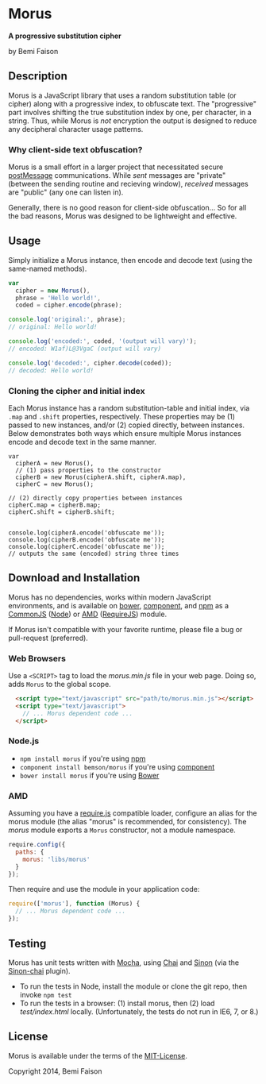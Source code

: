 # Morus

**A progressive substitution cipher**

by Bemi Faison


## Description

Morus is a JavaScript library that uses a random substitution table (or cipher) along with a progressive index, to obfuscate text. The "progressive" part involves shifting the true substitution index by one, per character, in a string. Thus, while Morus is _not_ encryption the output is designed to reduce any decipheral character usage patterns.

### Why client-side text obfuscation?

Morus is a small effort in a larger project that necessitated secure [postMessage](https://developer.mozilla.org/en-US/docs/Web/API/Window.postMessage) communications. While _sent_ messages are "private" (between the sending routine and recieving window), _received_ messages are "public" (any one can listen in).

Generally, there is no good reason for client-side obfuscation... So for all the bad reasons, Morus was designed to be lightweight and effective.


## Usage

Simply initialize a Morus instance, then encode and decode text (using the same-named methods).

```js
var
  cipher = new Morus(),
  phrase = 'Hello world!',
  coded = cipher.encode(phrase);

console.log('original:', phrase);
// original: Hello world!

console.log('encoded:', coded, '(output will vary)');
// encoded: W1af)L@3VgaC (output will vary)

console.log('decoded:', cipher.decode(coded));
// decoded: Hello world!
```

### Cloning the cipher and initial index

Each Morus instance has a random substitution-table and initial index, via `.map` and `.shift` properties, respectively. These properties may be (1) passed to new instances, and/or (2) copied directly, between instances. Below demonstrates both ways which ensure multiple Morus instances encode and decode text in the same manner.

```
var
  cipherA = new Morus(),
  // (1) pass properties to the constructor
  cipherB = new Morus(cipherA.shift, cipherA.map),
  cipherC = new Morus();

// (2) directly copy properties between instances
cipherC.map = cipherB.map;
cipherC.shift = cipherB.shift;


console.log(cipherA.encode('obfuscate me'));
console.log(cipherB.encode('obfuscate me'));
console.log(cipherC.encode('obfuscate me'));
// outputs the same (encoded) string three times
```


## Download and Installation

Morus has no dependencies, works within modern JavaScript environments,
and is available on [bower](http://bower.io/search/?q=morus), [component](), and [npm](https://www.npmjs.org/package/morus) as a [CommonJS](http://wiki.commonjs.org/wiki/CommonJS) ([Node](http://nodejs.org/)) or [AMD](http://wiki.commonjs.org/wiki/Modules/AsynchronousDefinition) ([RequireJS](http://requirejs.org)) module.

If Morus isn't compatible with your favorite runtime, please file a bug or pull-request (preferred).

### Web Browsers

Use a `<SCRIPT>` tag to load the _morus.min.js_ file in your web page. Doing so, adds `Morus` to the global scope.

```html
  <script type="text/javascript" src="path/to/morus.min.js"></script>
  <script type="text/javascript">
    // ... Morus dependent code ...
  </script>
```

### Node.js

  * `npm install morus` if you're using [npm](http://npmjs.org/)
  * `component install bemson/morus` if you're using [component](https://github.com/component/component)
  * `bower install morus` if you're using [Bower](http://bower.io)

### AMD

Assuming you have a [require.js](http://requirejs.org/) compatible loader, configure an alias for the morus module (the alias "morus" is recommended, for consistency). The _morus_ module exports a `Morus` constructor, not a module namespace.

```js
require.config({
  paths: {
    morus: 'libs/morus'
  }
});
```

Then require and use the module in your application code:

```js
require(['morus'], function (Morus) {
  // ... Morus dependent code ...
});
```


## Testing

Morus has unit tests written with [Mocha](http://visionmedia.github.io/mocha), using [Chai](http://chaijs.com/) and [Sinon](http://sinonjs.org) (via the [Sinon-chai](http://chaijs.com/plugins/sinon-chai) plugin).

  * To run the tests in Node, install the module or clone the git repo, then invoke `npm test`
  * To run the tests in a browser: (1) install morus, then (2) load _test/index.html_ locally. (Unfortunately, the tests do not run in IE6, 7, or 8.)


## License

Morus is available under the terms of the [MIT-License](http://en.wikipedia.org/wiki/MIT_License#License_terms).

Copyright 2014, Bemi Faison
